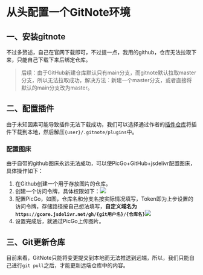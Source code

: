 # 从头配置一个GitNote环境

## 一、安装gitnote
不过多赘述，自己在官网下载即可，不过提一点，我用的github，仓库无法拉取下来，只能自己下载下来后绑定仓库。

> 后续：由于GitHub新建仓库默认只有main分支，而gitnote默认拉取master分支，所以无法拉取成功，解决方法：新建一个master分支，或者直接将默认的main分支改为master。

## 二、配置插件
由于未知因素可能导致插件无法下载成功，我们可以选择通过作者的[插件仓库]()将插件下载到本地，然后解压`{user}/.gitnote/plugins`中。

### 配置图床
由于自带的github图床永远无法成功，可以使PicGo+GitHub+jsdelivr配置图床，具体操作如下：
1. 在Github创建一个用于存放图片的仓库。
2. 创建一个访问令牌，具体权限如下：![](https://gcore.jsdelivr.net/gh/blue-duty/gitnote-images/img/20220915005550.png)
3. 配置PicGo，如图，仓库名和分支名按实际情况填写，Token即为上步设置的访问令牌，存储路径按自己想法填写，**自定义域名为`https://gcore.jsdelivr.net/gh/{git用户名}/{仓库名}`**![](https://gcore.jsdelivr.net/gh/blue-duty/gitnote-images/img/20220915005700.png)
4. 设置完成后，就通过PicGo上传图片。

## 三、Git更新仓库
目前来看，GitNote只能将变更提交到本地而无法推送到远端，所以，我们只能自己进行`git pull`之后，才能更新远端仓库中的内容。

